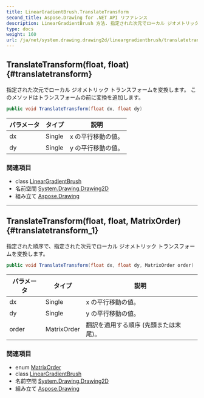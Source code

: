 ```yaml
---
title: LinearGradientBrush.TranslateTransform
second_title: Aspose.Drawing for .NET API リファレンス
description: LinearGradientBrush 方法. 指定された次元でローカル ジオメトリック トランスフォームを変換します このメソッドはトランスフォームの前に変換を追加します
type: docs
weight: 160
url: /ja/net/system.drawing.drawing2d/lineargradientbrush/translatetransform/
---
```

## TranslateTransform(float, float) {#translatetransform}

指定された次元でローカル ジオメトリック トランスフォームを変換します。 このメソッドはトランスフォームの前に変換を追加します。

```csharp
public void TranslateTransform(float dx, float dy)
```

| パラメータ | タイプ | 説明 |
| --- | --- | --- |
| dx | Single | x の平行移動の値。 |
| dy | Single | y の平行移動の値。 |

### 関連項目

* class [LinearGradientBrush](../)
* 名前空間 [System.Drawing.Drawing2D](../../lineargradientbrush/)
* 組み立て [Aspose.Drawing](../../../)

---

## TranslateTransform(float, float, MatrixOrder) {#translatetransform_1}

指定された順序で、指定された次元でローカル ジオメトリック トランスフォームを変換します。

```csharp
public void TranslateTransform(float dx, float dy, MatrixOrder order)
```

| パラメータ | タイプ | 説明 |
| --- | --- | --- |
| dx | Single | x の平行移動の値。 |
| dy | Single | y の平行移動の値。 |
| order | MatrixOrder | 翻訳を適用する順序 (先頭または末尾)。 |

### 関連項目

* enum [MatrixOrder](../../matrixorder/)
* class [LinearGradientBrush](../)
* 名前空間 [System.Drawing.Drawing2D](../../lineargradientbrush/)
* 組み立て [Aspose.Drawing](../../../)


